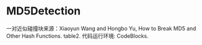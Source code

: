 # MD5Detection
一对近似碰撞块来源：Xiaoyun Wang and Hongbo Yu, How to Break MD5 and Other Hash Functions. table2.
代码运行环境: CodeBlocks.
